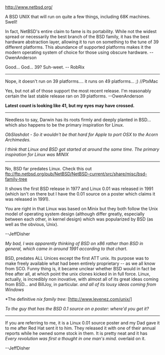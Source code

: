 

http://www.netbsd.org/

A BSD UNIX that will run on quite a few things, including 68K machines. Swell!

In fact, NetBSD's entire claim to fame is its portability.  While not the widest spread or necessarily the best branch of the BSD family, it has the best hardware abstraction layer, allowing it to run on something to the tune of 39 different platforms.  This abundance of supported platforms makes it the modern operating system of choice for those using obscure hardware. --OwenAnderson

Good... God... 39? Suh-weet. -- RobRix

----

Nope, it doesn't run on 39 platforms.... it runs on 49 platforms... ;)
//PtxMac

Yes, but not all of those support the most recent release.  I'm reasonably certain the last stable release ran on 39 platforms. --OwenAnderson

**Latest count is looking like 41, but my eyes may have crossed.**

----
Needless to say, Darwin has its roots firmly and deeply planted in BSD... which also happens to be the primary inspiration for Linux.

*ObSlashdot - So it wouldn't be that hard for Apple to port OSX to the Acorn Archimedes.*

*I think that Linux and BSD got started at around the same time. The primary inspiration for Linux was MINIX*

----

No, BSD far predates Linux.  Check this out
ftp://ftp.netbsd.org/pub/NetBSD/NetBSD-current/src/share/misc/bsd-family-tree

It shows the first BSD release in 1977 and Linux 0.01 was released in 1991 (which isn't on there but I have the 0.01 source on a poster which claims it was released in 1991).

You are right in that Linux was based on Minix but they both follow the Unix model of operating system design (although differ greatly, especially between each other, in kernel design) which was popularized by BSD (as well as the obvious, Unix).

--JeffDisher

*My bad, I was apparently thinking of BSD on x86 rather than BSD in general, which came in around 1991 according to that chart.*

BSD, predates ALL Unices except the first ATT unix.  Its purpose was to make freely available what had been entirely proprietary -- as we all know from SCO.  Funny thing is, it became unclear whether BSD would in fact be free after all, at which point the unix clones kicked in in full force.  Linux, actually, is incredibly non inovative, with almost all of its great ideas coming from BSD... and BillJoy, in particular. *and all of its lousy ideas coming from Windows*

*The definitive *nix family tree:* [http://www.levenez.com/unix/]

*To the guy that has the BSD 0.1 source on a poster: where'd you get it?*

----

If you are referring to me, it is a Linux 0.01 source poster and my Dad gave it to me after Red Hat sent it to him.  They released it with one of their annual reports while he owned some stock in them.  It is pretty neat and it has *Every revolution was first a thought in one man's mind.* overlaid on it.

--JeffDisher
